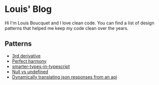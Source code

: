 # Louis' Blog

Hi I'm Louis Boucquet and I love clean code.
You can find a list of design patterns that helped me keep my code clean over the years.

## Patterns

* [3rd derivative](/3rd-derivative/)
* [Perfect harmony](/perfect-harmony/)
* [smarter-types-in-typescript](/smarter-types-in-typescript/)
* [Null vs undefined](/null-vs-undefined/)
* [Dynamically translating json responses from an api](/translate-from-backend/)
